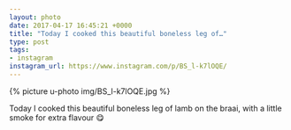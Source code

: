 ```yaml
---
layout: photo
date: 2017-04-17 16:45:21 +0000
title: "Today I cooked this beautiful boneless leg of…"
type: post
tags:
- instagram
instagram_url: https://www.instagram.com/p/BS_l-k7lOQE/
---
```


{% picture u-photo img/BS_l-k7lOQE.jpg %}

Today I cooked this beautiful boneless leg of lamb on the braai, with a little smoke for extra flavour 😋
